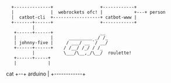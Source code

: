       +--------------+                  +------------+
      |              |  webrockets ofc! |            +---+ person
      |  catbot-cli  +------------------+ catbot-www |
      +-------+------+                  +------------+
              |
       +------+------+                  __
       |             |      _________ _/ /_
       | johnny-five |     / ___/ __ `/ __/
       +------+------+    / /__/ /_/ / /_
              |           \___/\__,_/\__/  roulette!
       +------+-----+
       |            |
cat +--+   arduino  |
       +------------+




